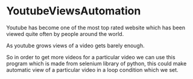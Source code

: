 # YoutubeViewsAutomation
Youtube has become one of the most top rated website which has been viewed quite often by people around the world.

As youtube grows views of a video gets barely enough.

So in order to get more videos for a particular video we can use this program which is made from selenium library of python, this could make automatic view of a particular video in a loop condition which we set.
